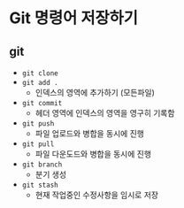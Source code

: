 # Git 명령어 저장하기

## git

-   `git clone`
-   `git add .`
    -   인덱스의 영역에 추가하기 (모든파일)
-   `git commit`
    -   헤더 영역에 인덱스의 영역을 영구히 기록함
-   `git push`
    -   파일 업로드와 병합을 동시에 진행
-   `git pull`
    -   파일 다운도드와 병합을 동시에 진행
-   `git branch`
    -   분기 생성
-   `git stash`
    -   현재 작업중인 수정사항을 임시로 저장
